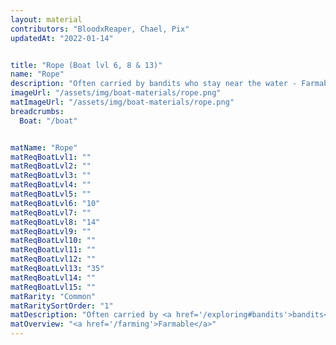 ```yaml
---
layout: material
contributors: "BloodxReaper, Chael, Pix"
updatedAt: "2022-01-14"


title: "Rope (Boat lvl 6, 8 & 13)"
name: "Rope"
description: "Often carried by bandits who stay near the water - Farmable"
imageUrl: "/assets/img/boat-materials/rope.png"
matImageUrl: "/assets/img/boat-materials/rope.png"
breadcrumbs:
  Boat: "/boat"


matName: "Rope"
matReqBoatLvl1: ""
matReqBoatLvl2: ""
matReqBoatLvl3: ""
matReqBoatLvl4: ""
matReqBoatLvl5: ""
matReqBoatLvl6: "10"
matReqBoatLvl7: ""
matReqBoatLvl8: "14"
matReqBoatLvl9: ""
matReqBoatLvl10: ""
matReqBoatLvl11: ""
matReqBoatLvl12: ""
matReqBoatLvl13: "35"
matReqBoatLvl14: ""
matReqBoatLvl15: ""
matRarity: "Common"
matRaritySortOrder: "1"
matDescription: "Often carried by <a href='/exploring#bandits'>bandits</a> who stay <a href='/loot#near-the-water'>near the water</a>"
matOverview: "<a href='/farming'>Farmable</a>"
---
```



